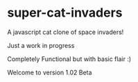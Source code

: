 # super-cat-invaders
A javascript cat clone of space invaders!



Just a work in progress

Completely Functional but with basic flair :)

Welcome to version 1.02 Beta
